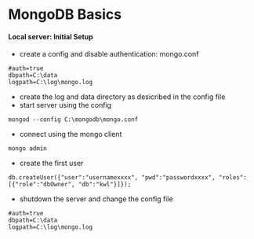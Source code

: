 # MongoDB Basics

####  Local server: Initial Setup
- create a config and disable authentication: mongo.conf
```
#auth=true
dbpath=C:\data
logpath=C:\log\mongo.log
```
- create the log and data directory as desicribed in the config file
- start server using the config
```
mongod --config C:\mongodb\mongo.conf
```
- connect using the mongo client
```
mongo admin
```
- create the first user
```
db.createUser({"user":"usernamexxxx", "pwd":"passwordxxxx", "roles":[{"role":"dbOwner", "db":"kwl"}]});
```
- shutdown the server and change the config file
```
#auth=true
dbpath=C:\data
logpath=C:\log\mongo.log
```
